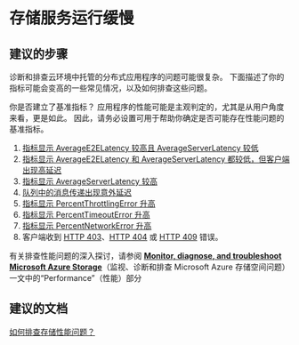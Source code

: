 <properties
    pageTitle="My storage service is slow"
    description="存储服务运行缓慢"
    service="microsoft.storage"
    resource="storageaccounts"
    authors="kasparks"
    displayOrder="4"
    selfHelpType="resource"
    supportTopicIds=""
    resourceTags=""
    productPesIds=""
    cloudEnvironments="public"
/>


# 存储服务运行缓慢

## **建议的步骤**
诊断和排查云环境中托管的分布式应用程序的问题可能很复杂。 下面描述了你的指标可能会变高的一些常见情况，以及如何排查这些问题。 

你是否建立了基准指标？ 应用程序的性能可能是主观判定的，尤其是从用户角度来看，更是如此。 因此，请务必设置可用于帮助你确定是否可能存在性能问题的基准指标。 

1. [指标显示 AverageE2ELatency 较高且 AverageServerLatency 较低](https://azure.microsoft.com/documentation/articles/storage-monitoring-diagnosing-troubleshooting/#metrics-show-high-AverageE2ELatency-and-low-AverageServerLatency)
2. [指标显示 AverageE2ELatency 和 AverageServerLatency 都较低，但客户端出现高延迟](https://azure.microsoft.com/documentation/articles/storage-monitoring-diagnosing-troubleshooting/#metrics-show-low-AverageE2ELatency-and-low-AverageServerLatency)
3. [指标显示 AverageServerLatency 较高](https://azure.microsoft.com/documentation/articles/storage-monitoring-diagnosing-troubleshooting/#metrics-show-high-AverageServerLatency)
4. [队列中的消息传递出现意外延迟](https://azure.microsoft.com/documentation/articles/storage-monitoring-diagnosing-troubleshooting/#you-are-experiencing-unexpected-delays-in-message-delivery)
5. [指标显示 PercentThrottlingError 升高](https://azure.microsoft.com/documentation/articles/storage-monitoring-diagnosing-troubleshooting/#metrics-show-an-increase-in-PercentThrottlingError)
6. [指标显示 PercentTimeoutError 升高](https://azure.microsoft.com/documentation/articles/storage-monitoring-diagnosing-troubleshooting/#metrics-show-an-increase-in-PercentTimeoutError)
7. [指标显示 PercentNetworkError 升高](https://azure.microsoft.com/documentation/articles/storage-monitoring-diagnosing-troubleshooting/#metrics-show-an-increase-in-PercentNetworkError)
8. 客户端收到 [HTTP 403](https://azure.microsoft.com/documentation/articles/storage-monitoring-diagnosing-troubleshooting/#the-client-is-receiving-403-messages)、[HTTP 404](https://azure.microsoft.com/documentation/articles/storage-monitoring-diagnosing-troubleshooting/#the-client-is-receiving-404-messages) 或 [HTTP 409](https://azure.microsoft.com/documentation/articles/storage-monitoring-diagnosing-troubleshooting/#the-client-is-receiving-409-messages) 错误。

有关排查性能问题的深入探讨，请参阅 [**Monitor, diagnose, and troubleshoot Microsoft Azure Storage**](http://go.microsoft.com/fwlink/?LinkId=785091)（监视、诊断和排查 Microsoft Azure 存储空间问题）一文中的“Performance”（性能）部分

## **建议的文档**
[如何排查存储性能问题？](http://go.microsoft.com/fwlink/?LinkId=785091)



<!--HONumber=Aug16_HO1-->


